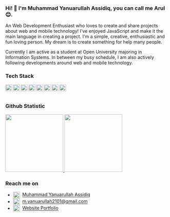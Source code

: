 ### Hi! 👋 I'm Muhammad Yanuarullah Assidiq, you can call me Arul 😊.


An Web Development Enthusiast who loves to create and share projects about web and mobile technology! I've enjoyed JavaScript and make it the main language in creating a project. I'm a simple, creative, enthusiastic and fun loving person. My dream is to create something for help many people.

Currently I am active as a student at Open University majoring in Information Systems. In between my busy schedule, I am also actively following developments around web and mobile technology.


### Tech Stack
  <a href="https://developer.mozilla.org/en-US/docs/Web/JavaScript" target="_blank"><img align="left" alt="JavaScript" title="JavaScript" width="21px" src="https://upload.wikimedia.org/wikipedia/commons/9/99/Unofficial_JavaScript_logo_2.svg" /></a>

  <a href="https://nodejs.org/" target="_blank"><img align="left" alt="NodeJS" title="NodeJS" width="21px" src="https://cdn-icons-png.flaticon.com/512/5968/5968322.png" /></a>
  <a href="https://reactjs.org/" target="_blank"><img align="left" alt="React" title="React" width="21px" src="https://cdn.worldvectorlogo.com/logos/react-2.svg" /></a>
  <a href="https://hapi.dev/" target="_blank"><img align="left" alt="Hapi" title="Hapi (NodeJS HTTP Framework)" width="21px" src="https://avatars.githubusercontent.com/u/3774533?s=200&v=4" /></a>
  <a href="https://nextjs.org/" target="_blank"><img align="left" alt="Next" title="Next (React SSR Framework)" width="21px" src="https://iconape.com/wp-content/files/gm/82643/svg/next-js.svg" /></a>
  <a href="https://go.dev" target="_blank"/><img align="left" alt="Golang" title="Go Language" width="21px" src="https://go.dev/blog/go-brand/Go-Logo/SVG/Go-Logo_Aqua.svg" /></a>
  <a href="https://www.php.net/" target="_blank"/><img align="left" alt="PHP" title="PHP" width="21px" src="https://upload.wikimedia.org/wikipedia/commons/2/27/PHP-logo.svg" /></a>
  <a href="https://laravel.com/" target="_blank"/><img align="left" alt="Laravel" title="Laravel" width="21px" src="https://upload.wikimedia.org/wikipedia/commons/9/9a/Laravel.svg" /></a>
  <br>
  <br>
  
### Github Statistic
<p align="left">
<a href="https://github.com/arul2101">
  <img height="180em" src="https://github-readme-stats-eight-theta.vercel.app/api?username=arul2101&show_icons=true&theme=algolia&include_all_commits=true&count_private=true"/>
  <img height="180em" src="https://github-readme-stats-eight-theta.vercel.app/api/top-langs/?username=arul2101&layout=compact&langs_count=8&theme=algolia"/>
</a>
</p>

### Reach me on
- <img src="https://upload.wikimedia.org/wikipedia/commons/8/81/LinkedIn_icon.svg" width="21px" align="center" alt="LinkedIn Logo" />&nbsp;&nbsp;<a href="https://www.linkedin.com/in/muhammad-yanuarullah-assidiq-90a698255/" target="_blank">Muhammad Yanuarullah Assidiq</a>
- <img src="https://upload.wikimedia.org/wikipedia/commons/7/7e/Gmail_icon_%282020%29.svg" width="21px" align="center" alt="Gmail Logo" />&nbsp;&nbsp;<a href="https://mail.google.com/mail/u/0/?tab=rm#inbox?compose=CllgCJftMNdltQjlpGDswSdSWzWZVhlQgQcDTnFhQkdrdjXSRtWvHBjkZfWxNRKgmdtVWHMPlxq" target="_blank">m.yanuarullah2101@gmail.com</a>
- <img src="https://www.svgrepo.com/show/213335/browser-internet.svg" width="21px" align="center" alt="Gmail Logo" />&nbsp;&nbsp;<a href="https://sidiqyanuar.vercel.app" target="_blank">Website Portfolio</a>